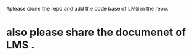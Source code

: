 #please clone the repo and add the code base of LMS in the repo.
# also please share the documenet of LMS .